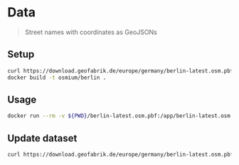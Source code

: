 # Data

> Street names with coordinates as GeoJSONs

## Setup

```bash
curl https://download.geofabrik.de/europe/germany/berlin-latest.osm.pbf > berlin-latest.osm.pbf
docker build -t osmium/berlin .
```

## Usage

```bash
docker run --rm -v ${PWD}/berlin-latest.osm.pbf:/app/berlin-latest.osm.pbf -v ${PWD}/dist:/app/dist osmium/berlin berlin-latest.osm.pbf
```

## Update dataset

```bash
curl https://download.geofabrik.de/europe/germany/berlin-latest.osm.pbf > berlin-latest.osm.pbf
```

